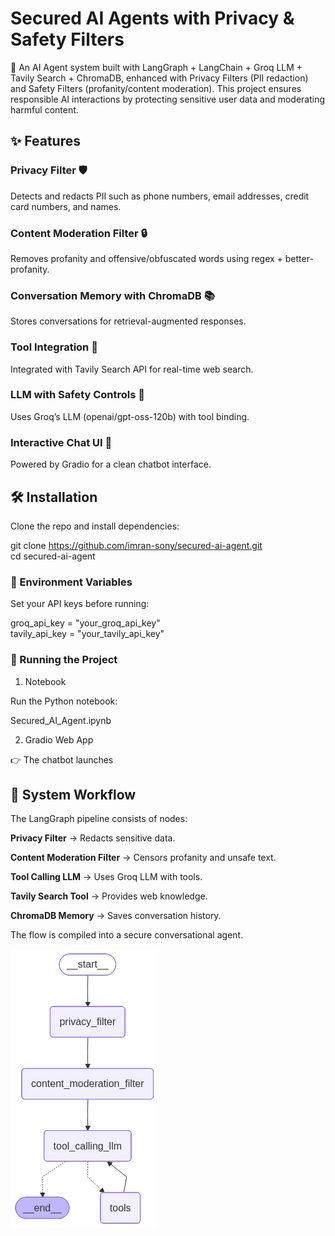 # Secured AI Agents with Privacy & Safety Filters  

🚀 An AI Agent system built with LangGraph + LangChain + Groq LLM + Tavily Search + ChromaDB, enhanced with Privacy Filters (PII redaction) and Safety Filters (profanity/content moderation).
This project ensures responsible AI interactions by protecting sensitive user data and moderating harmful content.

## ✨ Features

### Privacy Filter 🛡️

Detects and redacts PII such as phone numbers, email addresses, credit card numbers, and names.

### Content Moderation Filter 🔒

Removes profanity and offensive/obfuscated words using regex + better-profanity.

### Conversation Memory with ChromaDB 📚

Stores conversations for retrieval-augmented responses.

### Tool Integration 🔧

Integrated with Tavily Search API for real-time web search.

### LLM with Safety Controls 🤖

Uses Groq’s LLM (openai/gpt-oss-120b) with tool binding.

### Interactive Chat UI 💬

Powered by Gradio for a clean chatbot interface.

## 🛠️ Installation

Clone the repo and install dependencies:

git clone https://github.com/imran-sony/secured-ai-agent.git  
cd secured-ai-agent

### 🔑 Environment Variables

Set your API keys before running:

groq_api_key = "your_groq_api_key"  
tavily_api_key = "your_tavily_api_key"

### 🚀 Running the Project
1. Notebook

Run the Python notebook:

Secured_AI_Agent.ipynb

2. Gradio Web App

👉 The chatbot launches

## 🧩 System Workflow

The LangGraph pipeline consists of nodes:

**Privacy Filter** → Redacts sensitive data.

**Content Moderation Filter** → Censors profanity and unsafe text.

**Tool Calling LLM** → Uses Groq LLM with tools.

**Tavily Search Tool** → Provides web knowledge.

**ChromaDB Memory** → Saves conversation history.

The flow is compiled into a secure conversational agent.

![Agent_Structure](./Agent_Structure.png)
